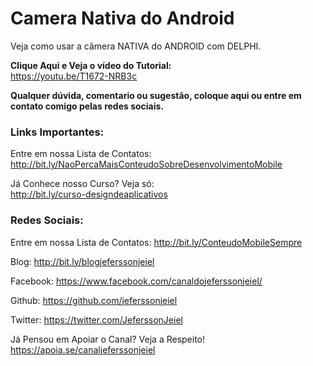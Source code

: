 # Camera Nativa do Android
Veja como usar a câmera NATIVA do ANDROID com DELPHI.

<b>Clique Aqui e Veja o vídeo do Tutorial:</b><br>
https://youtu.be/T1672-NRB3c

<b>Qualquer dúvida, comentario ou sugestão, coloque aqui ou entre em<br>contato comigo pelas redes sociais.</b>

<h3>Links Importantes:</h3>

Entre em nossa Lista de Contatos:<br>
http://bit.ly/NaoPercaMaisConteudoSobreDesenvolvimentoMobile

Já Conhece nosso Curso? Veja só:<br>
http://bit.ly/curso-designdeaplicativos

<h3>Redes Sociais:</h3>

Entre em nossa Lista de Contatos:
http://bit.ly/ConteudoMobileSempre

Blog:
http://bit.ly/blogjeferssonjeiel

Facebook:
https://www.facebook.com/canaldojeferssonjeiel/

Github:
https://github.com/jeferssonjeiel

Twitter:
https://twitter.com/JeferssonJeiel

Já Pensou em Apoiar o Canal? Veja a Respeito!
https://apoia.se/canaljeferssonjeiel
